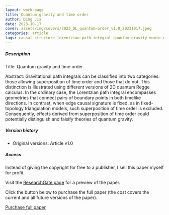 ```yaml
---    
layout: work-page
title: Quantum gravity and time order
author: Ding Jia
date: 2023-10-17
cover: assets/img/covers/2023_DL_quantum-order_v1.0_20231017.jpeg
categories: article
tags: causal-structure lorentzian-path-integral quantum-gravity monte-carlo path-integral quantumg-gravity regge-calculus simplicial-gravity simplicial-quantum-gravity time-order
---
```


##### Description

Title: Quantum gravity and time order

Abstract: Gravitational path integrals can be classified into two categories: those allowing superposition of time order and those that do not. This distinction is illustrated using different versions of 2D quantum Regge calculus. In the ordinary case, the Lorentzian path integral encompasses geometries that connect pairs of boundary points in both timelike directions. In contrast, when edge causal signature is fixed, as in fixed-topology triangulation models, such superposition of time order is excluded. Consequently, effects derived from superposition of time order could potentially distinguish and falsify theories of quantum gravity.

##### Version history

- Original versions: Article v1.0

##### Access

Instead of giving the copyright for free to a publisher, I sell this paper myself for profit. 

Visit the [ResearchGate page](http://dx.doi.org/10.13140/RG.2.2.19950.38722) for a preview of the paper. 

Click the button below to purchase the full paper (the cost covers the current and all future versions of the paper).

<script type="text/javascript" src="https://payhip.com/payhip.js"></script>

<a href="https://payhip.com/b/64CeY" class="payhip-buy-button" data-theme="green" data-product="64CeY">Purchase full paper</a>
